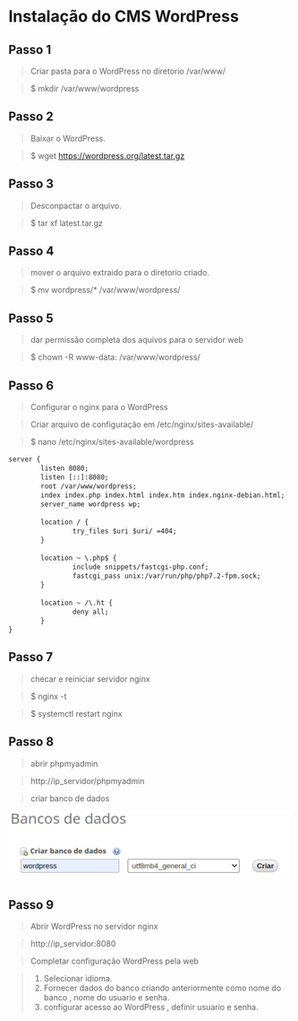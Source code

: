 # Instalação do CMS WordPress

## Passo 1

>Criar pasta para o WordPress no diretorio /var/www/

>$ mkdir /var/www/wordpress

## Passo 2

>Baixar o WordPress.

>$ wget https://wordpress.org/latest.tar.gz

## Passo 3

>Desconpactar o arquivo.

>$ tar xf latest.tar.gz

## Passo 4

>mover o arquivo extraido para o diretorio criado.

>$ mv wordpress/* /var/www/wordpress/

## Passo 5

>dar permissão completa dos aquivos para o servidor web

>$ chown -R www-data: /var/www/wordpress/

## Passo 6

>Configurar o nginx para o WordPress

>Criar arquivo de configuração em /etc/nginx/sites-available/

>$ nano /etc/nginx/sites-available/wordpress
~~~
server {
        listen 8080;                                               
        listen [::]:8080;
        root /var/www/wordpress;
        index index.php index.html index.htm index.nginx-debian.html;
        server_name wordpress wp;
        
        location / {
                try_files $uri $uri/ =404;
        }

        location ~ \.php$ {
                include snippets/fastcgi-php.conf;
                fastcgi_pass unix:/var/run/php/php7.2-fpm.sock;
        }

        location ~ /\.ht {
                deny all;
        }
}
~~~

## Passo 7

>checar e reiniciar servidor nginx

>$ nginx -t

>$ systemctl restart nginx

## Passo 8

>abrir phpmyadmin

>http://ip_servidor/phpmyadmin

>criar banco de dados

![imagem criando banco de dandos](https://github.com/Wellikson/Instala-o-WordPress/blob/main/Screen%20Capture_select-area_20201021194316.png)

## Passo 9

>Abrir WordPress no servidor nginx

>http://ip_servidor:8080

>Completar configuração WordPress pela web

>1. Selecionar idioma.
>2. Fornecer dados do banco criando anteriormente como nome do banco , nome do usuario e senha.
>3. configurar acesso ao WordPress , definir usuario e senha.

